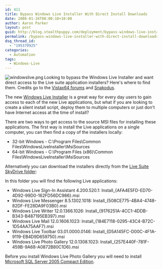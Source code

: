 ```yaml
---
id: 411
title: Bypass Windows Live Installer With Direct Install Downloads
date: 2008-01-26T08:00:18+10:00
author: Aaron Parker
layout: post
guid: http://blog.stealthpuppy.com/deployment/bypass-windows-live-installer-with-direct-install-downloads
permalink: /bypass-windows-live-installer-with-direct-install-downloads/
dsq_thread_id:
  - "195379925"
categories:
  - Automation
tags:
  - Windows-Live
---
```

<img src="{{site.baseurl}}.com/media/2008/02/windowslive.png" align="left" alt="windowslive.png" />Looking to bypass the Windows Live Installer and want direct access to the Live suite application installers? Here's where to find them. Credits go to the [Vistax64 forums](http://www.vistax64.com/windows-live/92348-windows-live-suite-downloads.html) and [Snakodus](http://snakodus.blogspot.com/2007/11/once-again-windows-live-products.html).

The new [Windows Live Installer](http://get.live.com/) is a great way for every day users to gain access to each of the new Live applications, but what if you are looking to create a silent install script, deploy them to multiple computers or just don't have Internet access at the time of install?

There are two ways to get access to the source MSI files for installing these applications. The first way is install the Live applications on a single computer, you can then find a copy of the installers locally:

  * 32-bit Windows - C:\Program Files\Common Files\WindowsLiveInstaller\MsiSources
  * 64-bit Windows - C:\Program Files (x86)\Common Files\WindowsLiveInstaller\MsiSources<br class="webkit-block-placeholder" />

Alternatively you can download the installers directly from the [Live Suite SkyDrive folder](http://cid-9e63a4688135fd45.skydrive.live.com/browse.aspx/LiveWave2EN):



In this folder you will find the following Live applications:

  * Windows Live Sign-In Assistant 4.200.520.1: Install_{AFA4E5FD-ED70-4D92-99D0-162FD56DC986}.msi
  * Windows Live Messenger 8.5.1302.1018: Install_{508CE775-4BA4-4748-82DF-FE28DA9F03B0}.msi
  * Windows Live Writer 12.0.1366.1026: Install_{9176251A-4CC1-4DDB-B343-B487195EB397}.msi
  * Windows Live Mail 12.0.1606.1023: Install_{184E7118-0295-43C4-B72C-1D54AA75AAF7}.msi
  * Windows Live Toolbar 03.01.0000.0146: Install_{D5A145FC-D00C-4F1A-9119-EB4D9D659750}.msi
  * Windows Live Photo Gallery 12.0.1308.1023: Install_{257E440F-781F-459B-9A68-A0872B80C1D6}.msi 

Before you install Windows Live Photo Gallery you will need to install [Microsoft SQL Server 2005 Compact Edition](http://www.microsoft.com/downloads/details.aspx?FamilyID=85e0c3ce-3fa1-453a-8ce9-af6ca20946c3&DisplayLang=en).<span style="color: #551a8b; text-decoration: underline" class="Apple-style-span"></span>